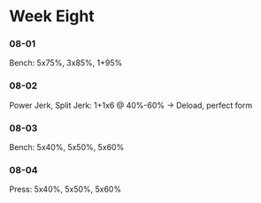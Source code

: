 # Week Eight

### 08-01
Bench:
5x75%, 3x85%, 1+95%

### 08-02
Power Jerk, Split Jerk:
1+1x6 @ 40%-60%
    -> Deload, perfect form

### 08-03
Bench:
5x40%, 5x50%, 5x60%

### 08-04
Press:
5x40%, 5x50%, 5x60%
